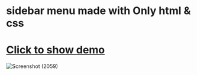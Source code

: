 # sidebar menu made with Only html & css
# <a href="https://mohammad-side-bar-hc.netlify.app/" target="_blank">Click to show demo</a>
![Screenshot (2059)](https://user-images.githubusercontent.com/48680310/161855769-95398cd2-9f96-4a85-9c49-adcc9f9d8c16.png)
